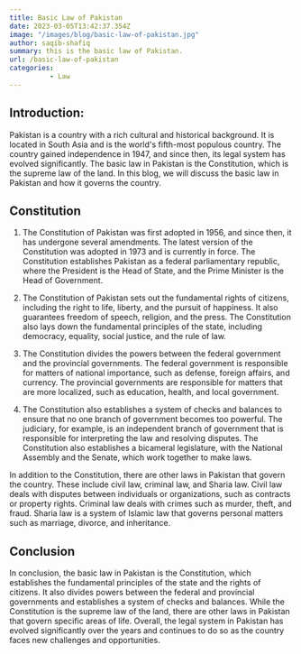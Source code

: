 ```yaml
---
title: Basic Law of Pakistan
date: 2023-03-05T13:42:37.354Z
image: "/images/blog/basic-law-of-pakistan.jpg"
author: saqib-shafiq
summary: this is the basic law of Pakistan.
url: /basic-law-of-pakistan
categories: 
          - Law
---
```

##  Introduction:
  Pakistan is a country with a rich cultural and historical background. It is located in South Asia and is the world's fifth-most populous country. The country gained independence in 1947, and since then, its legal system has evolved significantly. The basic law in Pakistan is the Constitution, which is the supreme law of the land. In this blog, we will discuss the basic law in Pakistan and how it governs the country.
  ## Constitution
  1. The Constitution of Pakistan was first adopted in 1956, and since then, it has undergone several amendments. The latest version of the Constitution was adopted in 1973 and is currently in force. The Constitution establishes Pakistan as a federal parliamentary republic, where the President is the Head of State, and the Prime Minister is the Head of Government.

  2. The Constitution of Pakistan sets out the fundamental rights of citizens, including the right to life, liberty, and the pursuit of happiness. It also guarantees freedom of speech, religion, and the press. The Constitution also lays down the fundamental principles of the state, including democracy, equality, social justice, and the rule of law.

  3. The Constitution divides the powers between the federal government and the provincial governments. The federal government is responsible for matters of national importance, such as defense, foreign affairs, and currency. The provincial governments are responsible for matters that are more localized, such as education, health, and local government.

  4. The Constitution also establishes a system of checks and balances to ensure that no one branch of government becomes too powerful. The judiciary, for example, is an independent branch of government that is responsible for interpreting the law and resolving disputes. The Constitution also establishes a bicameral legislature, with the National Assembly and the Senate, which work together to make laws.

  In addition to the Constitution, there are other laws in Pakistan that govern the country. These include civil law, criminal law, and Sharia law. Civil law deals with disputes between individuals or organizations, such as contracts or property rights. Criminal law deals with crimes such as murder, theft, and fraud. Sharia law is a system of Islamic law that governs personal matters such as marriage, divorce, and inheritance.
  ## Conclusion
  In conclusion, the basic law in Pakistan is the Constitution, which establishes the fundamental principles of the state and the rights of citizens. It also divides powers between the federal and provincial governments and establishes a system of checks and balances. While the Constitution is the supreme law of the land, there are other laws in Pakistan that govern specific areas of life. Overall, the legal system in Pakistan has evolved significantly over the years and continues to do so as the country faces new challenges and opportunities.
